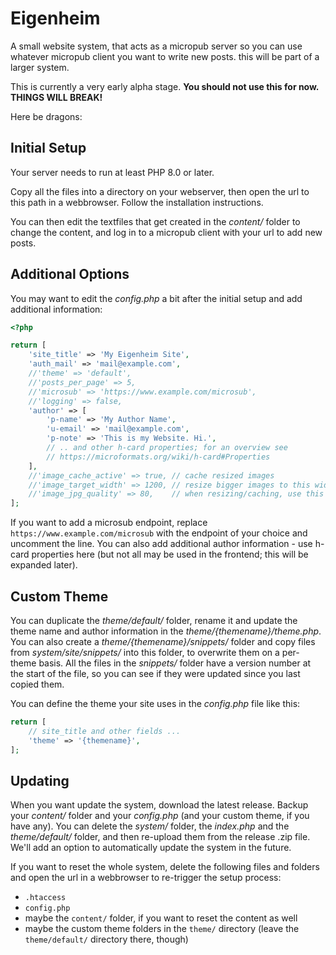 # Eigenheim

A small website system, that acts as a micropub server so you can use whatever micropub client you want to write new posts. this will be part of a larger system.

This is currently a very early alpha stage. **You should not use this for now. THINGS WILL BREAK!**

Here be dragons:

## Initial Setup

Your server needs to run at least PHP 8.0 or later.

Copy all the files into a directory on your webserver, then open the url to this path in a webbrowser. Follow the installation instructions.

You can then edit the textfiles that get created in the *content/* folder to change the content, and log in to a micropub client with your url to add new posts.

## Additional Options

You may want to edit the *config.php* a bit after the initial setup and add additional information:

```php
<?php

return [
	'site_title' => 'My Eigenheim Site',
	'auth_mail' => 'mail@example.com',
	//'theme' => 'default',
	//'posts_per_page' => 5,
	//'microsub' => 'https://www.example.com/microsub',
	//'logging' => false,
	'author' => [
		'p-name' => 'My Author Name',
		'u-email' => 'mail@example.com',
		'p-note' => 'This is my Website. Hi.',
		// .. and other h-card properties; for an overview see
		// https://microformats.org/wiki/h-card#Properties
	],
	//'image_cache_active' => true, // cache resized images
	//'image_target_width' => 1200, // resize bigger images to this width
	//'image_jpg_quality' => 80,    // when resizing/caching, use this quality for jpg files
];

```

If you want to add a microsub endpoint, replace `https://www.example.com/microsub` with the endpoint of your choice and uncomment the line. You can also add additional author information - use h-card properties here (but not all may be used in the frontend; this will be expanded later).

## Custom Theme

You can duplicate the *theme/default/* folder, rename it and update the theme name and author information in the *theme/{themename}/theme.php*. You can also create a *theme/{themename}/snippets/* folder and copy files from *system/site/snippets/* into this folder, to overwrite them on a per-theme basis. All the files in the *snippets/* folder have a version number at the start of the file, so you can see if they were updated since you last copied them.

You can define the theme your site uses in the *config.php* file like this:
```php
return [
	// site_title and other fields ...
	'theme' => '{themename}',
];
```

## Updating

When you want update the system, download the latest release. Backup your *content/* folder and your *config.php* (and your custom theme, if you have any). You can delete the *system/* folder, the *index.php* and the *theme/default/* folder, and then re-upload them from the release .zip file. We'll add an option to automatically update the system in the future.

If you want to reset the whole system, delete the following files and folders and open the url in a webbrowser to re-trigger the setup process:
- `.htaccess`
- `config.php`
- maybe the `content/` folder, if you want to reset the content as well
- maybe the custom theme folders in the `theme/` directory (leave the `theme/default/` directory there, though)

